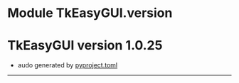 # Module TkEasyGUI.version

# TkEasyGUI version 1.0.25

- audo generated by [pyproject.toml](https://github.com/kujirahand/tkeasygui-python/blob/main/pyproject.toml)

---------------------------



